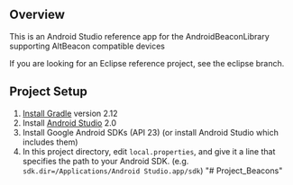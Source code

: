 ## Overview

This is an Android Studio reference app for the AndroidBeaconLibrary supporting AltBeacon compatible devices

If you are looking for an Eclipse reference project, see the eclipse branch.

## Project Setup

1. [Install Gradle](http://www.gradle.org/installation) version 2.12
2. Install [Android Studio](https://developer.android.com/sdk/installing/studio.html) 2.0
3. Install Google Android SDKs (API 23) (or install Android Studio which includes them)
4. In this project directory, edit `local.properties`, and give it a line that
   specifies the path to your Android SDK. (e.g. `sdk.dir=/Applications/Android
   Studio.app/sdk`)
"# Project_Beacons" 
